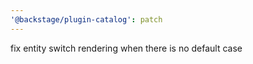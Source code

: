 ```yaml
---
'@backstage/plugin-catalog': patch
---
```


fix entity switch rendering when there is no default case
